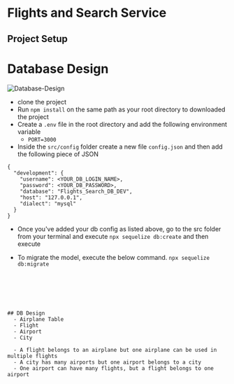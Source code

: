 # Flights and Search Service

## Project Setup
# Database Design
![Database-Design](https://github.com/BibekRegmi9/FlightAndSearchService/assets/47585371/87ebdb43-d300-4cbb-bbf6-d88ff5a7cdf0)



- clone the project 
- Run `npm install` on the same path as your root directory to downloaded the project
- Create a `.env` file in the root directory and add the following environment variable
    - `PORT=3000`
- Inside the `src/config` folder create a new file `config.json` and then add the following piece of JSON

```
{
  "development": {
    "username": <YOUR_DB_LOGIN_NAME>,
    "password": <YOUR_DB_PASSWORD>,
    "database": "Flights_Search_DB_DEV",
    "host": "127.0.0.1",
    "dialect": "mysql"
  }
}

```
- Once you've added your db config as listed above, go to the src folder from your terminal and execute `npx sequelize db:create`
and then execute

- To migrate the model, execute the below command.
`npx sequelize db:migrate`
```






## DB Design
  - Airplane Table
  - Flight
  - Airport
  - City 

  - A flight belongs to an airplane but one airplane can be used in multiple flights
  - A city has many airports but one airport belongs to a city
  - One airport can have many flights, but a flight belongs to one airport










